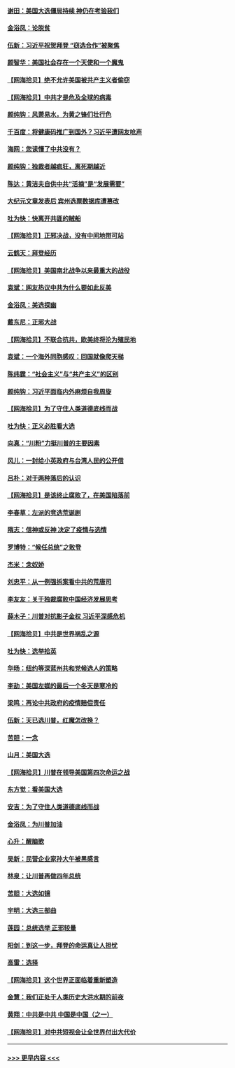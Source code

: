 #### [谢田：美国大选僵局持续 神仍在考验我们](../pages/nsc993/n12577432.md?t=11270802) 
#### [金浴凤：论脱贫](../pages/nsc993/n12576386.md?t=11270802) 
#### [伍新：习近平祝贺拜登 “窃选合作”被聚焦](../pages/nsc993/n12576358.md?t=11270802) 
#### [颜智华：美国社会存在一个天使和一个魔鬼](../pages/nsc993/n12574299.md?t=11270802) 
#### [【网海拾贝】绝不允许美国被共产主义者偷窃](../pages/nsc993/n12573396.md?t=11270802) 
#### [【网海拾贝】中共才是危及全球的病毒](../pages/nsc993/n12571204.md?t=11270802) 
#### [颜纯钩：风萧易水，为黄之锋们壮行色](../pages/nsc993/n12571487.md?t=11270802) 
#### [千百度：将健康码推广到国外？习近平遭网友呛声](../pages/nsc993/n12570808.md?t=11270802) 
#### [海网：您读懂了中共没有？](../pages/nsc993/n12570487.md?t=11270802) 
#### [颜纯钩：独裁者越疯狂，离死期越近](../pages/nsc993/n12569055.md?t=11270802) 
#### [陈达：黄洁夫自供中共“活摘”是“发展需要”](../pages/nsc993/n12568541.md?t=11270802) 
#### [大纪元文章发表后 宾州选票数据库遭篡改](../pages/nsc993/n12568105.md?t=11270802) 
#### [吐为快：快离开共匪的贼船](../pages/nsc993/n12568462.md?t=11270802) 
#### [【网海拾贝】正邪决战，没有中间地带可站](../pages/nsc993/n12568439.md?t=11270802) 
#### [云鹤天：拜登经历](../pages/nsc993/n12567294.md?t=11270802) 
#### [【网海拾贝】美国南北战争以来最重大的战役](../pages/nsc993/n12567247.md?t=11270802) 
#### [袁斌：网友热议中共为什么要如此反美](../pages/nsc993/n12567162.md?t=11270802) 
#### [金浴凤：美选探幽](../pages/nsc993/n12567147.md?t=11270802) 
#### [戴东尼：正邪大战](../pages/nsc993/n12567033.md?t=11270802) 
#### [【网海拾贝】不联合抗共，欧美终将沦为殖民地](../pages/nsc993/n12565068.md?t=11270802) 
#### [袁斌：一个海外同胞感叹：回国就像爬天梯](../pages/nsc993/n12564986.md?t=11270802) 
#### [陈纬霆：“社会主义”与“共产主义”的区别](../pages/nsc993/n12562417.md?t=11270802) 
#### [颜纯钩：习近平面临内外麻烦自我周旋](../pages/nsc993/n12563356.md?t=11270802) 
#### [【网海拾贝】为了守住人类道德底线而战](../pages/nsc993/n12562542.md?t=11270802) 
#### [吐为快：正义必胜看大选](../pages/nsc993/n12561967.md?t=11270802) 
#### [向真：“川粉”力挺川普的主要因素](../pages/nsc993/n12560774.md?t=11270802) 
#### [风儿：一封给小英政府与台湾人民的公开信](../pages/nsc993/n12560581.md?t=11270802) 
#### [吕朴：对于两种落后的认识](../pages/nsc993/n12560492.md?t=11270802) 
#### [【网海拾贝】是该终止腐败了，在美国陷落前](../pages/nsc993/n12559936.md?t=11270802) 
#### [李春草：左派的竞选荒诞剧](../pages/nsc993/n12558380.md?t=11270802) 
#### [隋志：信神或反神 决定了疫情与选情](../pages/nsc993/n12558255.md?t=11270802) 
#### [罗博特：“候任总统”之败登](../pages/nsc993/n12558189.md?t=11270802) 
#### [杰米：念奴娇](../pages/nsc993/n12558174.md?t=11270802) 
#### [刘忠平：从一例强拆案看中共的荒唐司](../pages/nsc993/n12558036.md?t=11270802) 
#### [李友友：关于独裁腐败中国经济发展思考](../pages/nsc993/n12558004.md?t=11270802) 
#### [薛木子：川普对抗影子金权 习近平深感危机](../pages/nsc993/n12557342.md?t=11270802) 
#### [【网海拾贝】中共是世界祸乱之源](../pages/nsc993/n12555353.md?t=11270802) 
#### [吐为快：选举拾英](../pages/nsc993/n12555041.md?t=11270802) 
#### [华旸：纽约等深蓝州共和党候选人的策略](../pages/nsc993/n12554309.md?t=11270802) 
#### [李劼：美国左媒的最后一个冬天是寒冷的](../pages/nsc993/n12552947.md?t=11270802) 
#### [梁鸣：再论中共政府的疫情赔偿责任](../pages/nsc993/n12553012.md?t=11270802) 
#### [伍新：天已选川普，红魔怎改换？](../pages/nsc993/n12552970.md?t=11270802) 
#### [苦胆：一念](../pages/nsc993/n12552957.md?t=11270802) 
#### [山月：美国大选](../pages/nsc993/n12552446.md?t=11270802) 
#### [【网海拾贝】川普在领导美国第四次命运之战](../pages/nsc993/n12551973.md?t=11270802) 
#### [东方觉：看美国大选](../pages/nsc993/n12551647.md?t=11270802) 
#### [安吉：为了守住人类道德底线而战](../pages/nsc993/n12551111.md?t=11270802) 
#### [金浴凤：为川普加油](../pages/nsc993/n12551085.md?t=11270802) 
#### [心升：醒脑歌](../pages/nsc993/n12550984.md?t=11270802) 
#### [吴新：民营企业家孙大午被黑感言](../pages/nsc993/n12550656.md?t=11270802) 
#### [林泉：让川普再做四年总统](../pages/nsc993/n12550640.md?t=11270802) 
#### [苦胆：大选如镜](../pages/nsc993/n12550630.md?t=11270802) 
#### [宇明：大选三部曲](../pages/nsc993/n12550603.md?t=11270802) 
#### [莲园：总统选举 正邪较量](../pages/nsc993/n12550594.md?t=11270802) 
#### [阳剑：到这一步，拜登的命运真让人担忧](../pages/nsc993/n12549093.md?t=11270802) 
#### [高雷：选择](../pages/nsc993/n12549087.md?t=11270802) 
#### [【网海拾贝】这个世界正面临着重新塑造](../pages/nsc993/n12548326.md?t=11270802) 
#### [金慧：我们正处于人类历史大洪水期的前夜](../pages/nsc993/n12547914.md?t=11270802) 
#### [黄翔：中共是中共 中国是中国（之一）](../pages/nsc993/n12547576.md?t=11270802) 
#### [【网海拾贝】对中共短视会让全世界付出大代价](../pages/nsc993/n12546043.md?t=11270802) 

----
#### [ >>> 更早内容 <<< ](../indexes/nsc993-earlier.md)
